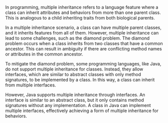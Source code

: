   
In programming, multiple inheritance refers to a language feature where a class can inherit attributes and behaviors from more than one parent class. This is analogous to a child inheriting traits from both biological parents.

In a multiple inheritance scenario, a class can have multiple parent classes, and it inherits features from all of them. However, multiple inheritance can lead to some challenges, such as the diamond problem. The diamond problem occurs when a class inherits from two classes that have a common ancestor. This can result in ambiguity if there are conflicting method names or attributes in the common ancestor.

To mitigate the diamond problem, some programming languages, like Java, do not support multiple inheritance for classes. Instead, they allow interfaces, which are similar to abstract classes with only method signatures, to be implemented by a class. In this way, a class can inherit from multiple interfaces.

However, Java supports multiple inheritance through interfaces. An interface is similar to an abstract class, but it only contains method signatures without any implementation. A class in Java can implement multiple interfaces, effectively achieving a form of multiple inheritance for behaviors.